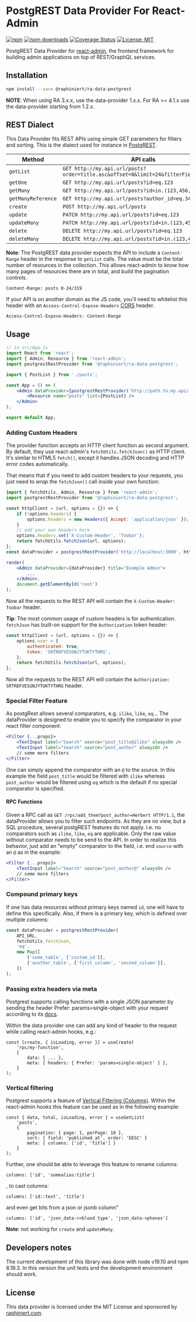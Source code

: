 # PostgREST Data Provider For React-Admin
[![npm](https://img.shields.io/npm/v/@raphiniert/ra-data-postgrest.svg)](https://www.npmjs.com/package/@raphiniert/ra-data-postgrest)
[![npm downloads](https://img.shields.io/npm/dm/@raphiniert/ra-data-postgrest.svg)](https://www.npmjs.com/package/@raphiniert/ra-data-postgrest)
[![Coverage Status](https://coveralls.io/repos/github/raphiniert-com/ra-data-postgrest/badge.svg?branch=master)](https://coveralls.io/github/raphiniert-com/ra-data-postgrest?branch=master)
[![License: MIT](https://img.shields.io/gitlab/license/24181795)](https://github.com/raphiniert-com/ra-data-postgrest/blob/master/LICENSE)


PostgREST Data Provider for [react-admin](https://github.com/marmelab/react-admin), the frontend framework for building admin applications on top of REST/GraphQL services.

## Installation

```sh
npm install --save @raphiniert/ra-data-postgrest
```

**NOTE**: When using RA 3.x.x, use the data-provider 1.x.x. For RA >= 4.1.x use the data-provider starting from 1.2.x.

## REST Dialect

This Data Provider fits REST APIs using simple GET parameters for filters and sorting. This is the dialect used for instance in [PostgREST](http://postgrest.org).

| Method             | API calls                                                                            |
| ------------------ | ------------------------------------------------------------------------------------ |
| `getList`          | `GET http://my.api.url/posts?order=title.asc&offset=0&limit=24&filterField=eq.value` |
| `getOne`           | `GET http://my.api.url/posts?id=eq.123`                                              |
| `getMany`          | `GET http://my.api.url/posts?id=in.(123,456,789)`                                    |
| `getManyReference` | `GET http://my.api.url/posts?author_id=eq.345`                                       |
| `create`           | `POST http://my.api.url/posts`                                                       |
| `update`           | `PATCH http://my.api.url/posts?id=eq.123`                                            |
| `updateMany`       | `PATCH http://my.api.url/posts?id=in.(123,456,789)`                                  |
| `delete`           | `DELETE http://my.api.url/posts?id=eq.123`                                           |
| `deleteMany`       | `DELETE http://my.api.url/posts?id=in.(123,456,789)`                                 |

**Note**: The PostgREST data provider expects the API to include a `Content-Range` header in the response to `getList` calls. The value must be the total number of resources in the collection. This allows react-admin to know how many pages of resources there are in total, and build the pagination controls.

```
Content-Range: posts 0-24/319
```

If your API is on another domain as the JS code, you'll need to whitelist this header with an `Access-Control-Expose-Headers` [CORS](https://developer.mozilla.org/en-US/docs/Web/HTTP/Access_control_CORS) header.

```
Access-Control-Expose-Headers: Content-Range
```

## Usage

```jsx
// in src/App.js
import React from 'react';
import { Admin, Resource } from 'react-admin';
import postgrestRestProvider from '@raphiniert/ra-data-postgrest';

import { PostList } from './posts';

const App = () => (
    <Admin dataProvider={postgrestRestProvider('http://path.to.my.api/')}>
        <Resource name="posts" list={PostList} />
    </Admin>
);

export default App;
```

### Adding Custom Headers

The provider function accepts an HTTP client function as second argument. By default, they use react-admin's `fetchUtils.fetchJson()` as HTTP client. It's similar to HTML5 `fetch()`, except it handles JSON decoding and HTTP error codes automatically.

That means that if you need to add custom headers to your requests, you just need to _wrap_ the `fetchJson()` call inside your own function:

```jsx
import { fetchUtils, Admin, Resource } from 'react-admin';
import postgrestRestProvider from '@raphiniert/ra-data-postgrest';

const httpClient = (url, options = {}) => {
    if (!options.headers) {
        options.headers = new Headers({ Accept: 'application/json' });
    }
    // add your own headers here
    options.headers.set('X-Custom-Header', 'foobar');
    return fetchUtils.fetchJson(url, options);
};
const dataProvider = postgrestRestProvider('http://localhost:3000', httpClient);

render(
    <Admin dataProvider={dataProvider} title="Example Admin">
        ...
    </Admin>,
    document.getElementById('root')
);
```

Now all the requests to the REST API will contain the `X-Custom-Header: foobar` header.

**Tip**: The most common usage of custom headers is for authentication. `fetchJson` has built-on support for the `Authorization` token header:

```js
const httpClient = (url, options = {}) => {
    options.user = {
        authenticated: true,
        token: 'SRTRDFVESGNJYTUKTYTHRG',
    };
    return fetchUtils.fetchJson(url, options);
};
```

Now all the requests to the REST API will contain the `Authorization: SRTRDFVESGNJYTUKTYTHRG` header.

### Special Filter Feature

As postgRest allows several comparators, e.g. `ilike`, `like`, `eq`...
The dataProvider is designed to enable you to specify the comparator in your react filter component:

```jsx
<Filter {...props}>
    <TextInput label="Search" source="post_title@ilike" alwaysOn />
    <TextInput label="Search" source="post_author" alwaysOn />
    // some more filters
</Filter>
```

One can simply append the comparator with an `@` to the source. In this example the field `post_title` would be filtered with `ilike` whereas `post_author` would be filtered using `eq` which is the default if no special comparator is specified.

#### RPC Functions

Given a RPC call as `GET /rpc/add_them?post_author=Herbert HTTP/1.1`, the dataProvider allows you to filter such endpoints. As they are no view, but a SQL procedure, several postgREST features do not apply. I.e. no comparators such as `ilike`, `like`, `eq` are applicable. Only the raw value without comparator needs to be send to the API. In order to realize this behavior, just add an "empty" comparator to the field, i.e. end `source` with an `@` as in the example:

```jsx
<Filter {...props}>
    <TextInput label="Search" source="post_author@" alwaysOn />
    // some more filters
</Filter>
```

### Compound primary keys

If one has data resources without primary keys named `id`, one will have to define this specifically. Also, if there is a primary key, which is defined over multiple columns:

```jsx
const dataProvider = postgrestRestProvider(
    API_URL,
    fetchUtils.fetchJson,
    'eq',
    new Map([
        ['some_table', ['custom_id']],
        ['another_table', ['first_column', 'second_column']],
    ])
);
```

### Passing extra headers via meta
Postgrest supports calling functions with a single JSON parameter by sending the header Prefer: params=single-object with your request according to its [docs](https://postgrest.org/en/stable/api.html#calling-functions-with-a-single-json-parameter).

Within the data provider one can add any kind of header to the request while calling react-admin hooks, e.g.:
```
const [create, { isLoading, error }] = useCreate(
    'rpc/my-function',
    {
        data: { ... },
        meta: { headers: { Prefer: 'params=single-object' } },
    }
);
```

### Vertical filtering
Postgrest supports a feature of [Vertical Filtering (Columns)](https://postgrest.org/en/stable/api.html#vertical-filtering-columns). Within the react-admin hooks this feature can be used as in the following example:
```
const { data, total, isLoading, error } = useGetList(
    'posts',
    { 
        pagination: { page: 1, perPage: 10 },
        sort: { field: 'published_at', order: 'DESC' }
        meta: { columns: ['id', 'title'] }
    }
);
```

Further, one should be able to leverage this feature to rename columns:
```
columns: ['id', 'somealias:title']
```
, to cast columns:
```
columns: ['id::text', 'title']
```
and even get bits from a json or jsonb column"
```
columns: ['id', 'json_data->>blood_type', 'json_data->phones']
```

**Note**: not working for `create` and `updateMany`.

## Developers notes

The current development of this library was done with node v19.10 and npm 8.19.3. In this version the unit tests and the development environment should work.

## License

This data provider is licensed under the MIT License and sponsored by [raphiniert.com](https://raphiniert.com).
